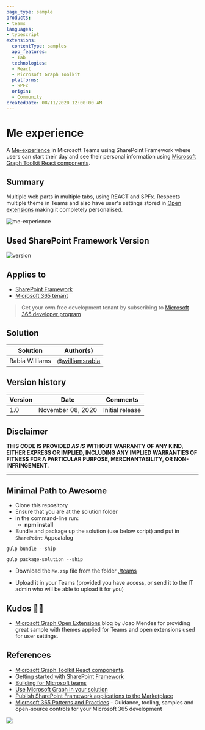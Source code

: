 ```yaml
---
page_type: sample
products:
- teams
languages:
- typescript
extensions:
  contentType: samples
  app_features:
  - Tab
  technologies:
  - React
  - Microsoft Graph Toolkit
  platforms:
  - SPFx
  origin:
  - Community
createdDate: 08/11/2020 12:00:00 AM
---
```


# Me experience

A [Me-experience](https://docs.microsoft.com/en-us/sharepoint/dev/spfx/build-for-teams-me-experience/?WT.mc_id=m365-10079-rwilliams) in Microsoft Teams using SharePoint Framework where users can start their day and see their personal information using [Microsoft Graph Toolkit React components](https://docs.microsoft.com/en-us/graph/toolkit/get-started/use-toolkit-with-react/?WT.mc_id=m365-10079-rwilliams).

## Summary

Multiple web parts in multiple tabs, using REACT and SPFx. Respects multiple theme in Teams and also have user's settings stored in [Open extensions](https://docs.microsoft.com/en-us/graph/extensibility-open-users) making it completely personalised.



![me-experience](./src/docs/me-experience.gif)

## Used SharePoint Framework Version

![version](https://img.shields.io/badge/version-1.11-green.svg)

## Applies to

- [SharePoint Framework](https://docs.microsoft.com/en-us/sharepoint/dev/spfx/sharepoint-framework-overview?WT.mc_id=m365-10079-rwilliams)
- [Microsoft 365 tenant](https://docs.microsoft.com/en-us/sharepoint/dev/spfx/set-up-your-developer-tenant/?WT.mc_id=m365-10079-rwilliams)

> Get your own free development tenant by subscribing to [Microsoft 365 developer program](https://developer.microsoft.com/en-us/microsoft-365/dev-program/?WT.mc_id=m365-10079-rwilliams)


## Solution

Solution|Author(s)
--------|---------
Rabia Williams | [@williamsrabia](https://twitter.com/williamsrabia)

## Version history

Version|Date|Comments
-------|----|--------
1.0|November 08, 2020|Initial release

## Disclaimer

**THIS CODE IS PROVIDED *AS IS* WITHOUT WARRANTY OF ANY KIND, EITHER EXPRESS OR IMPLIED, INCLUDING ANY IMPLIED WARRANTIES OF FITNESS FOR A PARTICULAR PURPOSE, MERCHANTABILITY, OR NON-INFRINGEMENT.**

---

## Minimal Path to Awesome

- Clone this repository
- Ensure that you are at the solution folder
- in the command-line run:
  - **npm install**
- Bundle and package up the solution (use below script) and put in `SharePoint` Appcatalog 

```
gulp bundle --ship

gulp package-solution --ship
```


- Download the `Me.zip` file from the folder [./teams](./teams)

- Upload it in your Teams (provided you have access, or send it to the IT admin who will be able to upload it for you)


## Kudos 👏🏽

- [Microsoft Graph Open Extensions](https://joaojmendes.com/2020/04/14/microsoft-graph-open-extensions/) blog by Joao Mendes for providing great sample with themes applied for Teams and open extensions used for user settings.

## References

- [Microsoft Graph Toolkit React components](https://docs.microsoft.com/en-us/graph/toolkit/get-started/use-toolkit-with-react/?WT.mc_id=m365-10079-rwilliams).
- [Getting started with SharePoint Framework](https://docs.microsoft.com/en-us/sharepoint/dev/spfx/set-up-your-developer-tenant/?WT.mc_id=m365-10079-rwilliams)
- [Building for Microsoft teams](https://docs.microsoft.com/en-us/sharepoint/dev/spfx/build-for-teams-overview/?WT.mc_id=m365-10079-rwilliams)
- [Use Microsoft Graph in your solution](https://docs.microsoft.com/en-us/sharepoint/dev/spfx/web-parts/get-started/using-microsoft-graph-apis/?WT.mc_id=m365-10079-rwilliams)
- [Publish SharePoint Framework applications to the Marketplace](https://docs.microsoft.com/en-us/sharepoint/dev/spfx/publish-to-marketplace-overview/?WT.mc_id=m365-10079-rwilliams)
- [Microsoft 365 Patterns and Practices](https://aka.ms/m365pnp) - Guidance, tooling, samples and open-source controls for your Microsoft 365 development

<img src="https://pnptelemetry.azurewebsites.net/teams-dev-samples/samples/tab-spfx-me-experience" />